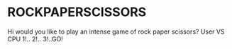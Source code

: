 # ROCKPAPERSCISSORS
Hi would you like to play an intense game of rock paper scissors? User VS CPU 1!.. 2!.. 3!..GO! 
